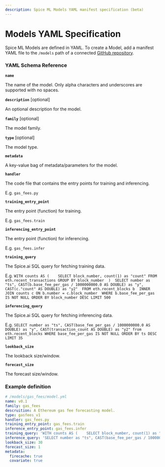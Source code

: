 ```yaml
---
description: Spice ML Models YAML manifest specification (beta)
---
```


# Models YAML Specification

Spice ML Models are defined in YAML. To create a Model, add a manifest YAML file to the `/models` path of a connected [GitHub repository](../../portal/apps/connect-github-repository.md).

### **YAML Schema Reference**

**`name`**

The name of the model. Only alpha characters and underscores are supported with no spaces.

**`description`** \[optional]

An optional description for the model.

**`family`** \[optional]

The model family.

**`type`** \[optional]

The model type.

**`metadata`**

A key-value bag of metadata/parameters for the model.

**`handler`**

The code file that contains the entry points for training and inferencing.

E.g. `gas_fees.py`

**`training_entry_point`**

The entry point (function) for training.

E.g. `gas_fees.train`

**`inferencing_entry_point`**

The entry point (function) for inferencing.

E.g. `gas_fees.infer`

**`training_query`**

The Spice.ai SQL query for fetching training data.

E.g. `WITH counts AS (    SELECT block_number, count(1) as "count" FROM eth.recent_transactions GROUP BY block_number  )  SELECT number as "ts", CAST(b.base_fee_per_gas / 1000000000.0 AS DOUBLE) as "y", CAST(c."count" AS DOUBLE) as "y2"  FROM eth.recent_blocks b  INNER JOIN counts c ON b.number = c.block_number  WHERE b.base_fee_per_gas IS NOT NULL ORDER BY block_number DESC LIMIT 500`

**`inferencing_query`**

The Spice.ai SQL query for fetching inferencing data.

E.g. `SELECT number as "ts", CAST(base_fee_per_gas / 1000000000.0 AS DOUBLE) as "y", CAST(transaction_count AS DOUBLE) as "y2" from eth.recent_blocks WHERE base_fee_per_gas IS NOT NULL ORDER BY ts DESC LIMIT 35`

**`lookback_size`**

The lookback size/window.

**`forecast_size`**

The forecast size/window.

### Example definition

```yaml
# /models/gas_fees/model.yml
name: v0.1
family: gas_fees
descruition: A Ethereum gas fee forecasting model.
type: gasfees_v1
handler: gas_fees.py
training_entry_point: gas_fees.train
inference_entry_point: gas_fees.infer
training_query: 'WITH counts AS (    SELECT block_number, count(1) as "count" FROM eth.recent_transactions GROUP BY block_number  )  SELECT number as "ts", CAST(b.base_fee_per_gas / 1000000000.0 AS DOUBLE) as "y", CAST(c."count" AS DOUBLE) as "y2"  FROM eth.recent_blocks b  INNER JOIN counts c ON b.number = c.block_number  WHERE b.base_fee_per_gas IS NOT NULL ORDER BY block_number DESC LIMIT 500'
inference_query: 'SELECT number as "ts", CAST(base_fee_per_gas / 1000000000.0 AS DOUBLE) as "y", CAST(transaction_count AS DOUBLE) as "y2" from eth.recent_blocks WHERE base_fee_per_gas IS NOT NULL ORDER BY ts DESC LIMIT 35'
lookback_size: 30
forecast_size: 1
metadata:
  firecache: true
  covariate: true
```
